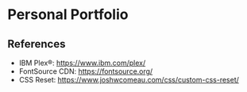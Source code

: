 # Personal Portfolio

## References

* IBM Plex®: <https://www.ibm.com/plex/>
* FontSource CDN: <https://fontsource.org/> 
* CSS Reset: <https://www.joshwcomeau.com/css/custom-css-reset/>
